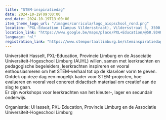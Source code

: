 ```yaml
---
title: "STEM-inspiratiedag"
date: 2024-10-19T09:00:00
end_date: 2024-10-19T13:00:00
item_theme_logo_url: "/images/curricula/logo_aiopschool_rond.png"
location: "PXL-Education (Campus Vildersstraat), Vildersstraat 5, 3500 Hasselt"
location_link: "https://www.google.be/maps/place/PXL+Education/@50.9348486,5.34065,17z/data=!3m1!4b1!4m6!3m5!1s0x47c121f75baf0af3:0xdf04971596c4f4ac!8m2!3d50.9348487!4d5.3455209!16s%2Fg%2F11h_2l4zf9?hl=nl&entry=ttu"
language: "nl"
registration_link: "https://www.stemportaallimburg.be/steminspiratiedag"
---
```


Universiteit Hasselt, PXL-Education, Provincie Limburg en de Associatie Universiteit-Hogeschool Limburg (AUHL) willen, 
samen met leerkrachten en pedagogische begeleiders, leerkrachten inspireren en vooral enthousiasmeren om het STEM-verhaal tot op de klasvloer vorm te geven. <br>
Ontdek op deze dag een mogelijk kader voor STEM-projecten, hoe evalueren en vooral veel concreet didactisch materiaal om creatief aan de slag te gaan.<br>
Er zijn workshops voor leerkrachten van het kleuter-, lager en secundair onderwijs.

Organisatie: UHasselt, PXL-Education, Provincie Limburg en de Associatie Universiteit-Hogeschool Limburg
